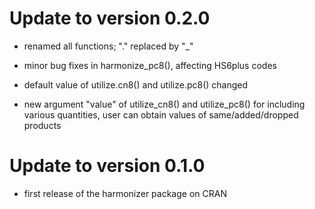 # Update to version 0.2.0

* renamed all functions; "." replaced by "_"

* minor bug fixes in harmonize_pc8(), affecting HS6plus codes

* default value of utilize.cn8() and utilize.pc8() changed

* new argument "value" of utilize_cn8() and utilize_pc8() for including various quantities, user can obtain values of same/added/dropped products

# Update to version 0.1.0

* first release of the harmonizer package on CRAN
